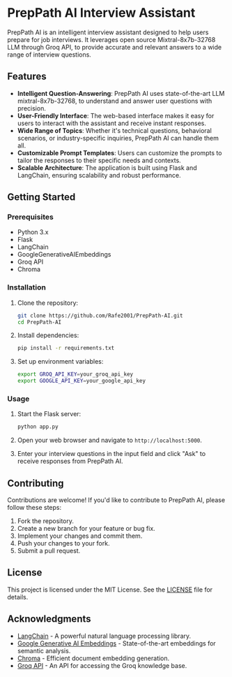 # PrepPath AI Interview Assistant

PrepPath AI is an intelligent interview assistant designed to help users prepare for job interviews. It leverages open source Mixtral-8x7b-32768 LLM through Groq API, to provide accurate and relevant answers to a wide range of interview questions.

## Features

- **Intelligent Question-Answering**: PrepPath AI uses state-of-the-art LLM mixtral-8x7b-32768, to understand and answer user questions with precision.
- **User-Friendly Interface**: The web-based interface makes it easy for users to interact with the assistant and receive instant responses.
- **Wide Range of Topics**: Whether it's technical questions, behavioral scenarios, or industry-specific inquiries, PrepPath AI can handle them all.
- **Customizable Prompt Templates**: Users can customize the prompts to tailor the responses to their specific needs and contexts.
- **Scalable Architecture**: The application is built using Flask and LangChain, ensuring scalability and robust performance.

## Getting Started

### Prerequisites

- Python 3.x
- Flask
- LangChain
- GoogleGenerativeAIEmbeddings
- Groq API
- Chroma

### Installation

1. Clone the repository:

   ```bash
   git clone https://github.com/Rafe2001/PrepPath-AI.git
   cd PrepPath-AI
   ```

2. Install dependencies:

   ```bash
   pip install -r requirements.txt
   ```

3. Set up environment variables:

   ```bash
   export GROQ_API_KEY=your_groq_api_key
   export GOOGLE_API_KEY=your_google_api_key
   ```

### Usage

1. Start the Flask server:

   ```bash
   python app.py
   ```

2. Open your web browser and navigate to `http://localhost:5000`.

3. Enter your interview questions in the input field and click "Ask" to receive responses from PrepPath AI.

## Contributing

Contributions are welcome! If you'd like to contribute to PrepPath AI, please follow these steps:

1. Fork the repository.
2. Create a new branch for your feature or bug fix.
3. Implement your changes and commit them.
4. Push your changes to your fork.
5. Submit a pull request.

## License

This project is licensed under the MIT License. See the [LICENSE](LICENSE) file for details.

## Acknowledgments

- [LangChain](https://github.com/yourusername/langchain) - A powerful natural language processing library.
- [Google Generative AI Embeddings](https://github.com/yourusername/google-generative-ai-embeddings) - State-of-the-art embeddings for semantic analysis.
- [Chroma](https://github.com/yourusername/chroma) - Efficient document embedding generation.
- [Groq API](https://github.com/yourusername/groq-api) - An API for accessing the Groq knowledge base.
